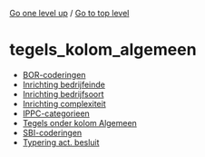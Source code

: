 <!-- generated by markdown-notes-tree -->

<!-- upward navigation links generated by markdown-notes-tree start here -->

[Go one level up](../SUMMARY.md) / [Go to top level](../../../../SUMMARY.md)

<!-- upward navigation links generated by markdown-notes-tree end here -->

# tegels_kolom_algemeen

<!-- optional markdown-notes-tree directory description starts here -->

<!-- optional markdown-notes-tree directory description ends here -->

- [BOR-coderingen](bor-coderingen.md)
- [Inrichting bedrijfeinde](inrichting_bedrijfeinde.md)
- [Inrichting bedrijfsoort](inrichting_bedrijfsoort.md)
- [Inrichting complexiteit](inrichting_complexiteit.md)
- [IPPC-categorieen](ippc-categorieen.md)
- [Tegels onder kolom Algemeen](README.md)
- [SBI-coderingen](sbi-coderingen.md)
- [Typering act. besluit](typering_act.\_besluit.md)
